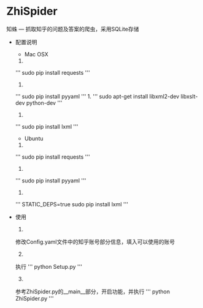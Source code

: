 ZhiSpider
=========

知蛛 — 抓取知乎的问题及答案的爬虫，采用SQLite存储

- 配置说明

  - Mac OSX

  1.
  '''
  sudo pip install requests
  '''

  1.
  '''
  sudo pip install pyyaml
  '''
  1.
  '''
  sudo apt-get install libxml2-dev libxslt-dev python-dev
  '''

  1.
  '''
  sudo pip install lxml
  '''

  - Ubuntu

  1.
  '''
  sudo pip install requests
  '''

  1.
  '''
  sudo pip install pyyaml
  '''

  1.
  '''
  STATIC_DEPS=true sudo pip install lxml
  '''

 - 使用

   1.
   修改Config.yaml文件中的知乎账号部分信息，填入可以使用的账号

   2.
   执行
   '''
   python Setup.py
   '''

   3.
   参考ZhiSpider.py的__main__部分，开启功能，并执行
   '''
   python ZhiSpider.py
   '''
